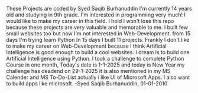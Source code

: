 These Projects are coded by Syed Saqib Burhanuddin I'm currently 14 years old and studying in 9th grade. I'm interested in programming very much! I would like to make my career in this field. I hold I won't lose this repo because these projects are very valuable and memorable to me. I built few small websites too but now I'm not interested in Web-Development. from 15 days I'm trying learn Python In 15 days I built 11 projects. Frankly I don't like to make my career on Web-Development because I think Artificial Intelligence is good enough to build a cool websites. I dream is to build one Artificial Intelligence using Python. I took a challenge to complete Python Course in one month, Today's date is 1-1-2025 and today is New Year my challenge has deadend on 29-1-2025 it is also mentioned in my MS Calender and MS To-Do-List actually i like UI of Microsoft Apps. I also want to build apps like microsoft.                                                                                                -Syed Saqib Burhanuddin, 01-01-2010
